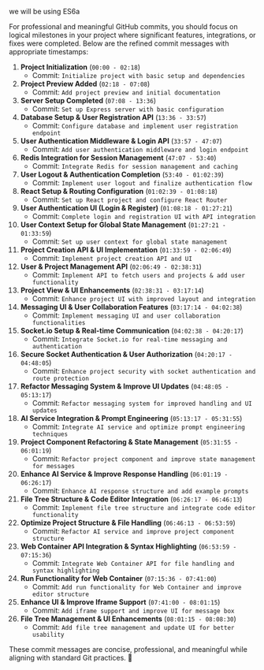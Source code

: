 we will be using ES6a


For professional and meaningful GitHub commits, you should focus on logical milestones in your project where significant features, integrations, or fixes were completed. Below are the refined commit messages with appropriate timestamps:

1. **Project Initialization** (`00:00 - 02:18`)
   * Commit: `Initialize project with basic setup and dependencies`
2. **Project Preview Added** (`02:18 - 07:08`)
   * Commit: `Add project preview and initial documentation`
3. **Server Setup Completed** (`07:08 - 13:36`)
   * Commit: `Set up Express server with basic configuration`
4. **Database Setup & User Registration API** (`13:36 - 33:57`)
   * Commit: `Configure database and implement user registration endpoint`
5. **User Authentication Middleware & Login API** (`33:57 - 47:07`)
   * Commit: `Add user authentication middleware and login endpoint`
6. **Redis Integration for Session Management** (`47:07 - 53:40`)
   * Commit: `Integrate Redis for session management and caching`
7. **User Logout & Authentication Completion** (`53:40 - 01:02:39`)
   * Commit: `Implement user logout and finalize authentication flow`
8. **React Setup & Routing Configuration** (`01:02:39 - 01:08:18`)
   * Commit: `Set up React project and configure React Router`
9. **User Authentication UI (Login & Register)** (`01:08:18 - 01:27:21`)
   * Commit: `Complete login and registration UI with API integration`
10. **User Context Setup for Global State Management** (`01:27:21 - 01:33:59`)
    * Commit: `Set up user context for global state management`
11. **Project Creation API & UI Implementation** (`01:33:59 - 02:06:49`)
    * Commit: `Implement project creation API and UI`
12. **User & Project Management API** (`02:06:49 - 02:38:31`)
    * Commit: `Implement API to fetch users and projects & add user functionality`
13. **Project View & UI Enhancements** (`02:38:31 - 03:17:14`)
    * Commit: `Enhance project UI with improved layout and integration`
14. **Messaging UI & User Collaboration Features** (`03:17:14 - 04:02:38`)
    * Commit: `Implement messaging UI and user collaboration functionalities`
15. **Socket.io Setup & Real-time Communication** (`04:02:38 - 04:20:17`)
    * Commit: `Integrate Socket.io for real-time messaging and authentication`
16. **Secure Socket Authentication & User Authorization** (`04:20:17 - 04:48:05`)
    * Commit: `Enhance project security with socket authentication and route protection`
17. **Refactor Messaging System & Improve UI Updates** (`04:48:05 - 05:13:17`)
    * Commit: `Refactor messaging system for improved handling and UI updates`
18. **AI Service Integration & Prompt Engineering** (`05:13:17 - 05:31:55`)
    * Commit: `Integrate AI service and optimize prompt engineering techniques`
19. **Project Component Refactoring & State Management** (`05:31:55 - 06:01:19`)
    * Commit: `Refactor project component and improve state management for messages`
20. **Enhance AI Service & Improve Response Handling** (`06:01:19 - 06:26:17`)
    * Commit: `Enhance AI response structure and add example prompts`
21. **File Tree Structure & Code Editor Integration** (`06:26:17 - 06:46:13`)
    * Commit: `Implement file tree structure and integrate code editor functionality`
22. **Optimize Project Structure & File Handling** (`06:46:13 - 06:53:59`)
    * Commit: `Refactor AI service and improve project component structure`
23. **Web Container API Integration & Syntax Highlighting** (`06:53:59 - 07:15:36`)
    * Commit: `Integrate Web Container API for file handling and syntax highlighting`
24. **Run Functionality for Web Container** (`07:15:36 - 07:41:00`)
    * Commit: `Add run functionality for Web Container and improve editor structure`
25. **Enhance UI & Improve Iframe Support** (`07:41:00 - 08:01:15`)
    * Commit: `Add iframe support and improve UI for message box`
26. **File Tree Management & UI Enhancements** (`08:01:15 - 08:08:30`)
    * Commit: `Add file tree management and update UI for better usability`

These commit messages are concise, professional, and meaningful while aligning with standard Git practices. 🚀
